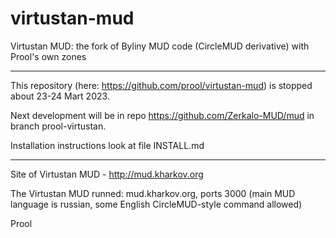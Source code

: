 virtustan-mud
=============

Virtustan MUD: the fork of Byliny MUD code (CircleMUD derivative) with Prool's own zones

---

This repository (here: https://github.com/prool/virtustan-mud) is stopped about 23-24 Mart 2023.

Next development will be in repo https://github.com/Zerkalo-MUD/mud in branch prool-virtustan.

Installation instructions look at file INSTALL.md

---

Site of Virtustan MUD - http://mud.kharkov.org

The Virtustan MUD runned: mud.kharkov.org, ports 3000 (main MUD language is russian, some English CircleMUD-style command allowed)

Prool
